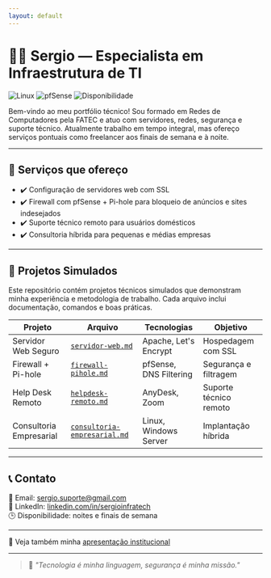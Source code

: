 ```yaml
---
layout: default
---
```


# 👨‍💻 Sergio — Especialista em Infraestrutura de TI

![Linux](https://img.shields.io/badge/Linux-Expert-green)
![pfSense](https://img.shields.io/badge/pfSense-Firewall-blue)
![Disponibilidade](https://img.shields.io/badge/Disponível-Noites%20e%20Finais%20de%20Semana-orange)

Bem-vindo ao meu portfólio técnico! Sou formado em Redes de Computadores pela FATEC e atuo com servidores, redes, segurança e suporte técnico. Atualmente trabalho em tempo integral, mas ofereço serviços pontuais como freelancer aos finais de semana e à noite.

---

## 💼 Serviços que ofereço

- ✔️ Configuração de servidores web com SSL  
- ✔️ Firewall com pfSense + Pi-hole para bloqueio de anúncios e sites indesejados  
- ✔️ Suporte técnico remoto para usuários domésticos  
- ✔️ Consultoria híbrida para pequenas e médias empresas  

---

## 📁 Projetos Simulados

Este repositório contém projetos técnicos simulados que demonstram minha experiência e metodologia de trabalho. Cada arquivo inclui documentação, comandos e boas práticas.

| Projeto | Arquivo | Tecnologias | Objetivo |
|--------|---------|-------------|----------|
| Servidor Web Seguro | [`servidor-web.md`](projetos/servidor-web.md) | Apache, Let's Encrypt | Hospedagem com SSL |
| Firewall + Pi-hole | [`firewall-pihole.md`](projetos/firewall-pihole.md) | pfSense, DNS Filtering | Segurança e filtragem |
| Help Desk Remoto | [`helpdesk-remoto.md`](projetos/helpdesk-remoto.md) | AnyDesk, Zoom | Suporte técnico remoto |
| Consultoria Empresarial | [`consultoria-empresarial.md`](projetos/consultoria-empresarial.md) | Linux, Windows Server | Implantação híbrida |

---

## 📞 Contato

📧 Email: [sergio.suporte@gmail.com](mailto:sergio.suporte@gmail.com)  
🔗 LinkedIn: [linkedin.com/in/sergioinfratech](https://linkedin.com/in/sergioinfratech)  
🕒 Disponibilidade: noites e finais de semana

---

📄 Veja também minha [apresentação institucional](apresentacao.md)

---

> 💬 *"Tecnologia é minha linguagem, segurança é minha missão."*
